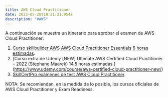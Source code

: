 ```yaml
---
title: AWS Cloud Practitioner
date: 2023-05-28T18:31:21.954Z
description: "#AWS"
---
```

A continuación se muestra un itinerario para aprobar el examen de AWS Cloud Practitioner:

1. [Curso skillbuilder AWS AWS Cloud Practitioner Essentials 6 horas estimadas](https://explore.skillbuilder.aws/learn/course/134/aws-cloud-practitioner-essentials).
2. \[Curso extra de Udemy [NEW] Ultimate AWS Certified Cloud Practitioner – 2022 (Stephane Maarek) 14,5 horas estimadas.](https://www.udemy.com/course/aws-certified-cloud-practitioner-new/)
3. [SkillCertPro exámenes de test AWS Cloud Practitioner](https://skillcertpro.com/product/aws-certified-cloud-practitioner-new-practice-exam-set/).

NOTA: Se recomiendan, en la medida de lo posible, los cursos oficiales de AWS Cloud Practitioner y Exam Readiness.